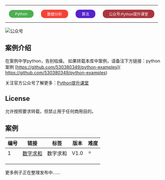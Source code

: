

<table><tr style="border: none;text-align: center;"><td style="background-color: #4CAF50;border: none;color: white;padding: 5px 20px;text-align: center;text-decoration: none;display: inline-block;font-size: 12px;margin: 14px 12px;cursor: pointer;border-radius: 12px;">Python</td><td  style="background-color: #f44336;border: none;color: white;padding: 5px 20px;text-align: center;text-decoration: none;display: inline-block;font-size: 12px;margin: 14px 12px;cursor: pointer;border-radius: 12px;">数据分析</td><td  style="background-color: #5522cc;border: none;color: white;padding: 5px 20px;text-align: center;text-decoration: none;display: inline-block;font-size: 12px;margin: 14px 12px;cursor: pointer;border-radius: 12px;">算法</td><td  style="background-color: #aa363d;border: none;color: white;padding: 5px 20px;text-align: center;text-decoration: none;display: inline-block;font-size: 12px;margin: 14px 12px;cursor: pointer;border-radius: 12px;">公众号:Python提升课堂</td></tr></table>

![公众号](https://mmbiz.qpic.cn/mmbiz_jpg/FTnbu1ACcp01CLKXiadFr3PtzSW4Au1c9MKkKKudYspQsrpLE0PjvB6bictfEeacL6EotHDzozibhEdLPyjShNSiaw/0?wx_fmt=jpeg)

## 案例介绍

在案例中学python，告别枯燥。 如果转载本库中案例，请备注下方链接：python案例 [https://github.com/530380349/python-examples]( https://github.com/530380349/python-examples)

关注官方公众号了解更多：[Python提升课堂](img/python.jpg)

## License

允许按照要求转载，但禁止用于任何商用目的。

## 案例

| 编号 | 链接                    | 标签              | 版本          | 难度 |
| ---- | ---------------------------------- | ---- | ---- | ---- |
| 1    | [数字求和](md/1.md)       | 数字求和 | V1.0        | ⭐️ |
|      |                     |          |      |      |
|      |                     |          |      |      |
|      |                     |          |      |      |

更多例子正在整理发布中......